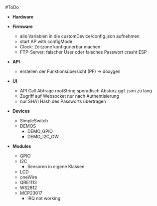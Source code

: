 #ToDo

- **Hardware**

- **Firmware**
  - alle Variablen in die customDevice/config.json aufnehmen
  - start AP with configMode
  - Clock: Zeitzone konfigurierbar machen
  - FTP-Server: falscher User oder falsches Passwort crasht ESP

- **API**
  - erstellen der Funktionsübersicht (PF) -> doxygen

- **UI**
  - API Call Abfrage rootString sporadisch Absturz ggf. json zu lang
  - Zugriff auf Websocket nur nach Authentisierung
  - nur SHA1 Hash des Passworts übertragen

- **Devices**
  - SimpleSwitch
  - DEMOS
    - DEMO_GPIO
    - DEMO_I2C_OW

- **Modules**
  - GPIO
  - I2C
    - Sensoren in eigene Klassen
  - LCD
  - oneWire
  - QRE1113
  - WS2812
  - MCP23017
    - IRQ not working
